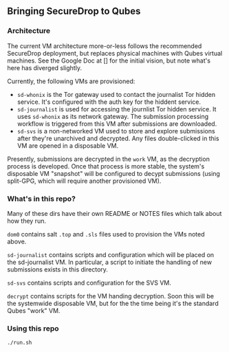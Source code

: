 ## Bringing SecureDrop to Qubes

### Architecture

The current VM architecture more-or-less follows the recommended SecureDrop deployment, but replaces physical machines with Qubes virtual machines. See the Google Doc at [] for the initial vision, but note what's here has diverged slightly.

Currently, the following VMs are provisioned:

- `sd-whonix` is the Tor gateway used to contact the journalist Tor hidden service. It's configured with the auth key for the hiddent service.
- `sd-journalist` is used for accessing the journlist Tor hidden service. It uses `sd-whonix` as its network gateway. The submission processing workflow is triggered from this VM after submissions are downloaded.
- `sd-svs` is a non-networked VM used to store and explore submissions after they're unarchived and decrypted. Any files double-clicked in this VM are opened in a disposable VM.

Presently, submissions are decrypted in the `work` VM, as the decryption process is developed. Once that process is more stable, the system's disposable VM "snapshot" will be configured to decypt submissions (using split-GPG, which will require another provisioned VM).

### What's in this repo?

Many of these dirs have their own README or NOTES files which talk about how they run.

`dom0` contains salt `.top` and `.sls` files used to provision the VMs noted above.

`sd-journalist` contains scripts and configuration which will be placed on the sd-journalist VM. In particular, a script to initiate the handling of new submissions exists in this directory.

`sd-svs` contains scripts and configuration for the SVS VM.

`decrypt` contains scripts for the VM handing decryption. Soon this will be the systemwide disposable VM, but for the the time being it's the standard Qubes "work" VM. 

### Using this repo

`./run.sh`
